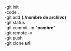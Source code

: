 -git init  
-code .  
-git add **(./nombre de archivo)**  
-git status  
-git commit -m "**nombre**"  
-git remote -v  
-git push  
-git clone **url**
